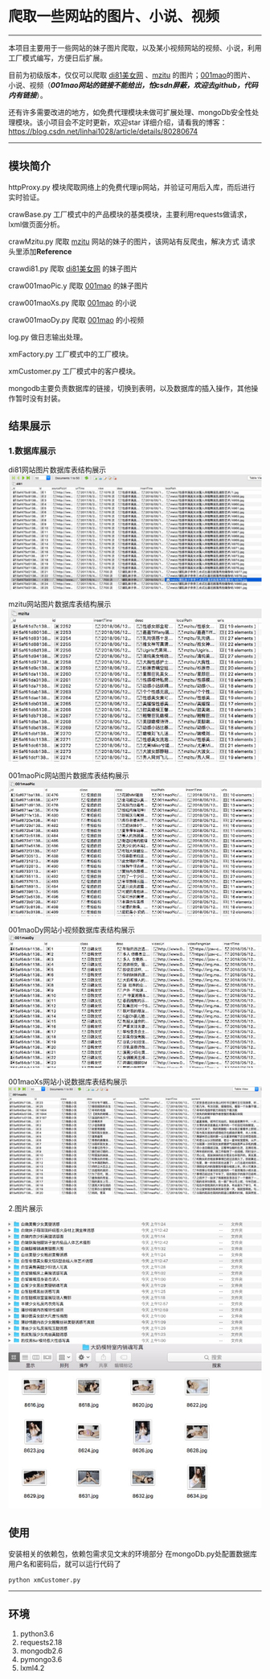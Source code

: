 # 爬取一些网站的图片、小说、视频

------

本项目主要用于一些网站的妹子图片爬取，以及某小视频网站的视频、小说，利用工厂模式编写，方便日后扩展。

目前为初级版本，仅仅可以爬取 [di81美女网](http://di81.com/) 、[mzitu](http://www.mzitu.com/) 的图片；[001mao]()的图片、小说、视频（***001mao网站的链接不能给出，怕csdn屏蔽，欢迎去github，代码内有链接***）。

还有许多需要改进的地方，如免费代理模块未做可扩展处理、mongoDb安全性处理模块。该小项目会不定时更新，欢迎star
详细介绍，请看我的博客：https://blog.csdn.net/linhai1028/article/details/80280674

------

## 模块简介

httpProxy.py 模块爬取网络上的免费代理ip网站，并验证可用后入库，而后进行实时验证。

crawBase.py 工厂模式中的产品模块的基类模块，主要利用requests做请求，lxml做页面分析。

crawMzitu.py 爬取 [mzitu](http://www.mzitu.com/) 网站的妹子的图片，该网站有反爬虫，解决方式 请求头里添加**Reference**

crawdi81.py 爬取 [di81美女网](http://di81.com/) 的妹子图片

craw001maoPic.y  爬取 [001mao]() 的妹子图片 

craw001maoXs.py 爬取 [001mao]() 的小说

craw001maoDy.py 爬取 [001mao]() 的小视频

log.py 做日志输出处理。

xmFactory.py 工厂模式中的工厂模块。

xmCustomer.py 工厂模式中的客户模块。

mongodb主要负责数据库的链接，切换到表明，以及数据库的插入操作，其他操作暂时没有封装。

## 结果展示

### 1.数据库展示

di81网站图片数据库表结构展示
![di81](pic/di81_1.png)

mzitu网站图片数据库表结构展示
![mzitu](pic/mzitu.png)

001maoPic网站图片数据库表结构展示
![mzitu](pic/001maoPic.png)

001maoDy网站小视频数据库表结构展示
![mzitu](pic/001maoDy.png)

001maoXs网站小说数据库表结构展示
![mzitu](pic/001maoXs.png)


2.图片展示

![这里写图片描述](pic/di81_2.png)
![这里写图片描述](pic/di81_3.png)

## 使用

安装相关的依赖包，依赖包需求见文末的环境部分
在mongoDb.py处配置数据库用户名和密码后，就可以运行代码了
```
python xmCustomer.py
```

-----

## 环境
1. python3.6
2. requests2.18
3. mongodb2.6
4. pymongo3.6
5. lxml4.2




